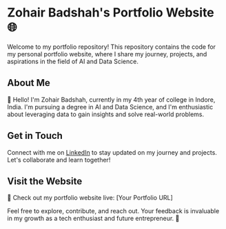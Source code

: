 # Zohair Badshah's Portfolio Website 🌐

Welcome to my portfolio repository! This repository contains the code for my personal portfolio website, where I share my journey, projects, and aspirations in the field of AI and Data Science. 

## About Me

👋 Hello! I'm Zohair Badshah, currently in my 4th year of college in Indore, India. I'm pursuing a degree in AI and Data Science, and I'm enthusiastic about leveraging data to gain insights and solve real-world problems.

## Get in Touch

Connect with me on [LinkedIn](https://www.linkedin.com/in/zohairbadshah/) to stay updated on my journey and projects. Let's collaborate and learn together!

## Visit the Website

🔗 Check out my portfolio website live: [Your Portfolio URL]

Feel free to explore, contribute, and reach out. Your feedback is invaluable in my growth as a tech enthusiast and future entrepreneur. 🚀
